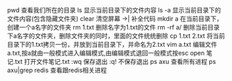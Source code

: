 pwd 查看我们所在的目录
ls  显示当前目录下的文件内容
ls -a 显示当前目录下的文件内容(包含隐藏文件夹)
clear 清空屏幕
->| 补全代码
mkdir a 在当前目录下，创建一个a名字的文件夹
rm 1.txt  删除名字为1.txt的文件
rm -rf a/ 删除当前目录下a名字的文件夹，删除文件夹的同时，里面的文件统统删除
cp 1.txt 2.txt 将当前目录下的1.txt拷贝一份，并放到当前目录下，并命名为2.txt
vim a.txt 编辑文件a.txt,按a就由一般模式进入编辑模式,由编辑模式退回一般模式按esc
open 笔记.txt 打开文件笔记.txt
:wq 保存退出
:q! 不保存退出
ps axu 查看所有进程
ps axu|grep redis 查看跟redis相关进程